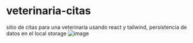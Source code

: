 # veterinaria-citas
sitio de citas para una veterinaria usando react y  tailwind, persistencia de datos en el local storage 
![image](https://user-images.githubusercontent.com/56383926/227793067-315c8071-0fa5-4fe9-a830-3d7b916124aa.png)
